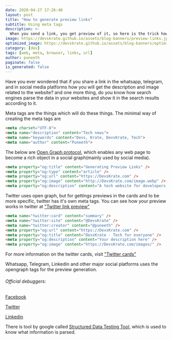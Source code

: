 ```yaml
---
date: 2020-04-27 17:26:40
layout: post
title: "How to generate preview links"
subtitle: Using meta tags
description: >-
  When you send a link, you get preview of it, so here is the trick how to get or customize it.
image: https://devskrate.github.io/assets/blog-banners/preview-links.jpg
optimized_image: https://devskrate.github.io/assets/blog-banners/optimized/preview-links.webp
category: [dev]
tags: [web, meta, browser, links, url]
author: puneeth
paginate: false
is_generated: false
---
```


Have you ever wondered that if you share a link in the whatsapp, telegram, and in social media platforms how you will get the description and image related to the website? and one more thing, do you know how search engines parse the data in your websites and show it in the search results according to it.

Meta tags are the things which will do these things. 
The minimal way of creating the meta tags are
``` html
<meta charset="UTF-8">
<meta name="description" content="Tech news">
<meta name="keywords" content="Devs, Krate, DevsKrate, Tech">
<meta name="author" content="Puneeth">
```

The below are [Open Graph protocol](https://ogp.me/), which enables any web page to become a rich object in a social graph(mainly used by social media).
``` html
<meta property="og:title" content="Generating Preview Links" />
<meta property="og:type" content="article" />
<meta property="og:url" content="https://DevsKrate.com" />
<meta property="og:image" content="http://DevsKrate.com/image.webp" />
<meta property="og:description" content="A tech website for developers, where you get everything about tech" /> 
```

Twitter uses open graph, but for gettings previews in the cards and to be more specific, twitter has it's own meta tags. You can see how your preview works in twitter at ["Twitter link preview"](https://cards-dev.twitter.com/validator)
```html
<meta name="twitter:card" content="summary" />
<meta name="twitter:site" content="@DevsKrate" />
<meta name="twitter:creator" content="@puneeth" />
<meta property="og:url" content="https://DevsKrate.com" />
<meta property="og:title" content="DevsKrate - Tech for everyone" />
<meta property="og:description" content="Your description here" />
<meta property="og:image" content="https://DevsKrate.com/images/" />
```
For more information on the twitter cards, visit ["Twitter cards"](https://developer.twitter.com/en/docs/tweets/optimize-with-cards/guides/getting-started)

Whatsapp, Telegram, Linkedin and other major social platforms uses the opengraph tags for the preview generation.


###### Official debuggers:

[Facebook](https://developers.facebook.com/tools/debug/)

[Twitter](https://cards-dev.twitter.com/validator)

[Linkedin](https://www.linkedin.com/post-inspector/inspect/)

There is tool by google called [Structured Data Testing Tool](https://search.google.com/structured-data/testing-tool/), which is used to know what information is parsed. 